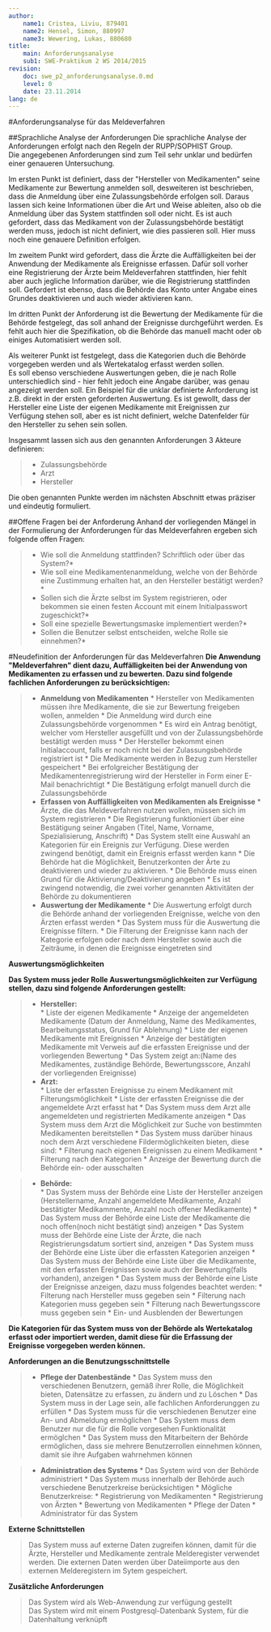 ```yaml
---
author:
	name1: Cristea, Liviu, 879401
	name2: Hensel, Simon, 880997
	name3: Wewering, Lukas, 880680
title:
	main: Anforderungsanalyse
	sub1: SWE-Praktikum 2 WS 2014/2015
revision:
	doc: swe_p2_anforderungsanalyse.0.md
	level: 0
	date: 23.11.2014
lang: de
---
```


#Anforderungsanalyse für das Meldeverfahren

##Sprachliche Analyse der Anforderungen
Die sprachliche Analyse der Anforderungen erfolgt nach den Regeln der RUPP/SOPHIST Group.   
Die angegebenen Anforderungen sind zum Teil sehr unklar und bedürfen einer genaueren Untersuchung.   

Im ersten Punkt ist definiert, dass der "Hersteller von Medikamenten" seine Medikamente zur Bewertung anmelden soll, desweiteren ist beschrieben, dass die Anmeldung über eine Zulassungsbehörde erfolgen soll. Daraus lassen sich keine Informationen über die Art und Weise ableiten, also ob die Anmeldung über das System stattfinden soll oder nicht. Es ist auch gefordert, dass das Medikament von der Zulassungsbehörde bestätigt werden muss, jedoch ist nicht definiert, wie dies passieren soll. Hier muss noch eine genauere Definition erfolgen.

Im zweitem Punkt wird gefordert, dass die Ärzte die Auffälligkeiten bei der Anwendung der Medikamente als Ereignisse erfassen. Dafür soll vorher eine Registrierung der Ärzte beim Meldeverfahren stattfinden, hier fehlt aber auch jegliche Information darüber, wie die Registrierung stattfinden soll. Gefordert ist ebenso, dass die Behörde das Konto unter Angabe eines Grundes deaktivieren und auch wieder aktivieren kann.   

Im dritten Punkt der Anforderung ist die Bewertung der Medikamente für die Behörde festgelegt, das soll anhand der Ereignisse durchgeführt werden. Es fehlt auch hier die Spezifikation, ob die Behörde das manuell macht oder ob einiges Automatisiert werden soll.   

Als weiterer Punkt ist festgelegt, dass die Kategorien duch die Behörde vorgegeben werden und als Wertekatalog erfasst werden sollen.   
Es soll ebenso verschiedene Auswertungen geben, die je nach Rolle unterschiedlich sind - hier fehlt jedoch eine Angabe darüber, was genau angezeigt werden soll. Ein Beispiel für die unklar definierte Anforderung ist z.B. direkt in der ersten geforderten Auswertung. Es ist gewollt, dass der Hersteller eine Liste der eigenen Medikamente mit Ereignissen zur Verfügung stehen soll, aber es ist nicht definiert, welche Datenfelder für den Hersteller zu sehen sein sollen.

Insgesammt lassen sich aus den genannten Anforderungen 3 Akteure definieren:

>* Zulassungsbehörde
>* Arzt
>* Hersteller

Die oben genannten Punkte werden im nächsten Abschnitt etwas präziser und eindeutig formuliert.

##Offene Fragen bei der Anforderung
Anhand der vorliegenden Mängel in der Formulierung der Anforderungen für das Meldeverfahren ergeben sich folgende offen Fragen:

>* Wie soll die Anmeldung stattfinden? Schriftlich oder über das System?*   
>* Wie soll eine Medikamentenanmeldung, welche von der Behörde eine Zustimmung erhalten hat, an den Hersteller bestätigt werden?*   
>* Sollen sich die Ärzte selbst im System registrieren, oder bekommen sie einen festen Account mit einem Initialpasswort zugeschickt?*   
>* Soll eine spezielle Bewertungsmaske implementiert werden?*   
>* Sollen die Benutzer selbst entscheiden, welche Rolle sie einnehmen?*   

#Neudefinition der Anforderungen für das Meldeverfahren
**Die Anwendung "Meldeverfahren" dient dazu, Auffälligkeiten bei der Anwendung von Medikamenten zu erfassen und zu bewerten. Dazu sind folgende fachlichen Anforderungen zu berücksichtigen:**   

>+ **Anmeldung von Medikamenten**
	* Hersteller von Medikamenten müssen ihre Medikamente, die sie zur Bewertung freigeben wollen, anmelden
	* Die Anmeldung wird durch eine Zulassungsbehörde vorgenommen
	* Es wird ein Antrag benötigt, welcher vom Hersteller ausgefüllt und von der Zulassungsbehörde bestätigt werden muss
	* Der Hersteller bekommt einen Initialaccount, falls er noch nicht bei der Zulassungsbehörde registriert ist
	* Die Medikamente werden in Bezug zum Hersteller gespeichert
	* Bei erfolgreicher Bestätigung der Medikamentenregistrierung wird der Hersteller in Form einer E-Mail benachrichtigt
	* Die Bestätigung erfolgt manuell durch die Zulassungsbehörde
>+ **Erfassen von Auffälligkeiten von Medikamenten als Ereignisse**
	* Ärzte, die das Meldeverfahren nutzen wollen, müssen sich im System registrieren
	* Die Registrierung funktioniert über eine Bestätigung seiner Angaben (Titel, Name, Vorname, Spezialisierung, Anschrift)
	* Das System stellt eine Auswahl an Kategorien für ein Ereignis zur Verfügung. Diese werden zwingend benötigt, damit ein Ereignis erfasst werden kann
	* Die Behörde hat die Möglichkeit, Benutzerkonten der Ärte zu deaktivieren und wieder zu aktivieren.
	* Die Behörde muss einen Grund für die Aktivierung/Deaktivierung angeben
	* Es ist zwingend notwendig, die zwei vorher genannten Aktivitäten der Behörde zu dokumentieren
>+ **Auswertung der Medikamente**
	* Die Auswertung erfolgt durch die Behörde anhand der vorliegenden Ereignisse, welche von den Ärzten erfasst werden
	* Das System muss für die Auswertung die Ereignisse filtern.
	* Die Filterung der Ereignisse kann nach der Kategorie erfolgen oder nach dem Hersteller sowie auch die Zeiträume, in denen die Ereignisse eingetreten sind

**Auswertungsmöglichkeiten**

**Das System muss jeder Rolle Auswertungsmöglichkeiten zur Verfügung stellen, dazu sind folgende Anforderungen gestellt:**

>+ **Hersteller:**   
	* Liste der eigenen Medikamente
		* Anzeige der angemeldeten Medikamente (Datum der Anmeldung, Name des Medikamentes, Bearbeitungsstatus, Grund für Ablehnung)
	* Liste der eigenen Medikamente mit Ereignissen
		* Anzeige der bestätigten Medikamente mit Verweis auf die erfassten Ereignisse und der vorliegenden Bewertung
		* Das System zeigt an:(Name des Medikamentes, zuständige Behörde, Bewertungsscore, Anzahl der vorliegenden Ereignisse)
>+ **Arzt:**   
	* Liste der erfassten Ereignisse zu einem Medikament mit Filterungsmöglichkeit
	* Liste der erfassten Ereignisse die der angemeldete Arzt erfasst hat
	* Das System muss dem Arzt alle angemeldeten und registrierten Medikamente anzeigen
	* Das System muss dem Arzt die Möglichkeit zur Suche von bestimmten Medikamenten bereitstellen
	* Das System muss darüber hinaus noch dem Arzt verschiedene Fildermöglichkeiten bieten, diese sind:
		* Filterung nach eigenen Ereignissen zu einem Medikament
		* Filterung nach den Kategorien 
		* Anzeige der Bewertung durch die Behörde ein- oder ausschalten

>+ **Behörde:**   
	* Das System muss der Behörde eine Liste der Hersteller anzeigen (Herstellername, Anzahl angemeldete Medikamente, Anzahl bestätigter Medikammente, Anzahl noch offener Medikamente)
	* Das System muss der Behörde eine Liste der Medikamente die noch offen(noch nicht bestätigt sind) anzeigen
	* Das System muss der Behörde eine Liste der Ärzte, die nach Registrierungsdatum sortiert sind, anzeigen
	* Das System muss der Behörde eine Liste über die erfassten Kategorien anzeigen
	* Das System muss der Behörde eine Liste über die Medikamente, mit den erfassten Ereignissen sowie auch der Bewertung(falls vorhanden), anzeigen
	* Das System muss der Behörde eine Liste der Ereignisse anzeigen, dazu muss folgendes beachtet werden:
		* Filterung nach Hersteller muss gegeben sein
		* Filterung nach Kategorien muss gegeben sein
		* Filterung nach Bewertungsscore muss gegeben sein
		* Ein- und Ausblenden der Bewertungen

**Die Kategorien für das System muss von der Behörde als Wertekatalog erfasst oder importiert werden, damit diese für die Erfassung der Ereignisse vorgegeben werden können.**

**Anforderungen an die Benutzungsschnittstelle**

>+ **Pflege der Datenbestände**
	* Das System muss den verschiedenen Benutzern, gemäß ihrer Rolle, die Möglichkeit bieten, Datensätze zu erfassen, zu ändern und zu Löschen
	* Das System muss in der Lage sein, alle fachlichen Anforderunggen zu erfüllen
	* Das System muss für die verschiedenen Benutzer eine An- und Abmeldung ermöglichen
	* Das System muss dem Benutzer nur die für die Rolle vorgesehen Funktionalität ermöglchen
	* Das System muss den Mitarbeitern der Behörde ermöglichen, dass sie mehrere Benutzerrollen einnehmen können, damit sie ihre Aufgaben wahrnehmen können

>+ **Administration des Systems**
	* Das System wird von der Behörde administriert
	* Das System muss innerhalb der Behörde auch verschiedene Benutzerkreise berücksichtigen
	* Mögliche Benutzerkreise:
		* Registrierung von Medikamenten
		* Registrierung von Ärzten
		* Bewertung von Medikamenten
		* Pflege der Daten
		* Administrator für das System

**Externe Schnittstellen**

>Das System muss auf externe Daten zugreifen können, damit für die Ärzte, Hersteller und Medikamente zentrale Melderegister verwendet werden. Die externen Daten werden über Dateiimporte aus den externen Melderegistern im Sytem gespeichert.

**Zusätzliche Anforderungen**   

> Das System wird als Web-Anwendung zur verfügung gestellt   
> Das System wird mit einem Postgresql-Datenbank System, für die Datenhaltung verknüpft